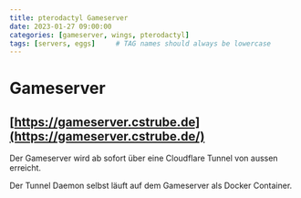 ```yaml
---
title: pterodactyl Gameserver
date: 2023-01-27 09:00:00
categories: [gameserver, wings, pterodactyl]
tags: [servers, eggs]     # TAG names should always be lowercase
---
```


# Gameserver

## [https://gameserver.cstrube.de](https://gameserver.cstrube.de/)

Der Gameserver wird ab sofort über eine Cloudflare Tunnel von aussen erreicht. 

Der Tunnel Daemon selbst läuft auf dem Gameserver als Docker Container.





